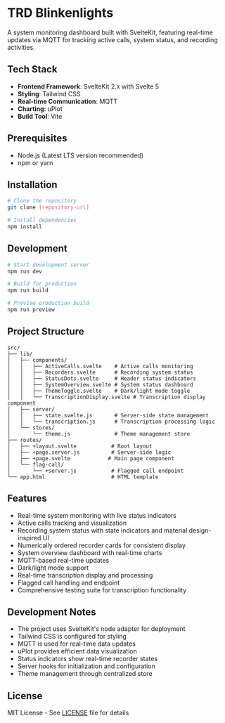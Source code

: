 # TRD Blinkenlights

A system monitoring dashboard built with SvelteKit, featuring real-time updates via MQTT for tracking active calls, system status, and recording activities.

## Tech Stack

- **Frontend Framework**: SvelteKit 2.x with Svelte 5
- **Styling**: Tailwind CSS
- **Real-time Communication**: MQTT
- **Charting**: uPlot
- **Build Tool**: Vite

## Prerequisites

- Node.js (Latest LTS version recommended)
- npm or yarn

## Installation

```bash
# Clone the repository
git clone [repository-url]

# Install dependencies
npm install
```

## Development

```bash
# Start development server
npm run dev

# Build for production
npm run build

# Preview production build
npm run preview
```

## Project Structure

```
src/
├── lib/
│   ├── components/
│   │   ├── ActiveCalls.svelte    # Active calls monitoring
│   │   ├── Recorders.svelte      # Recording system status
│   │   ├── StatusDots.svelte     # Header status indicators
│   │   ├── SystemOverview.svelte # System status dashboard
│   │   ├── ThemeToggle.svelte    # Dark/light mode toggle
│   │   └── TranscriptionDisplay.svelte # Transcription display component
│   ├── server/
│   │   ├── state.svelte.js       # Server-side state management
│   │   └── transcription.js      # Transcription processing logic
│   └── stores/
│       └── theme.js              # Theme management store
├── routes/
│   ├── +layout.svelte           # Root layout
│   ├── +page.server.js          # Server-side logic
│   ├── +page.svelte            # Main page component
│   └── flag-call/
│       └── +server.js           # Flagged call endpoint
└── app.html                     # HTML template
```

## Features

- Real-time system monitoring with live status indicators
- Active calls tracking and visualization
- Recording system status with state indicators and material design-inspired UI
- Numerically ordered recorder cards for consistent display
- System overview dashboard with real-time charts
- MQTT-based real-time updates
- Dark/light mode support
- Real-time transcription display and processing
- Flagged call handling and endpoint
- Comprehensive testing suite for transcription functionality

## Development Notes

- The project uses SvelteKit's node adapter for deployment
- Tailwind CSS is configured for styling
- MQTT is used for real-time data updates
- uPlot provides efficient data visualization
- Status indicators show real-time recorder states
- Server hooks for initialization and configuration
- Theme management through centralized store

## License

MIT License - See [LICENSE](LICENSE) file for details
